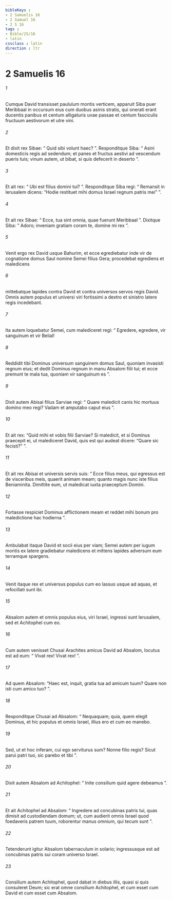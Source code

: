 ```yaml
---
bibleKeys : 
- 2 Samuelis 16
- 2 Samuel 16
- 2 S 16
tags : 
- Bible/2S/16
- latin
cssclass : latin
direction : ltr
---
```


# 2 Samuelis 16

###### 1
Cumque David transisset paululum montis verticem, apparuit Siba puer Meribbaal in occursum eius cum duobus asinis stratis, qui onerati erant ducentis panibus et centum alligaturis uvae passae et centum fasciculis fructuum aestivorum et utre vini. 
###### 2
Et dixit rex Sibae: “ Quid sibi volunt haec? ”. Responditque Siba: “ Asini domesticis regis ad sedendum; et panes et fructus aestivi ad vescendum pueris tuis; vinum autem, ut bibat, si quis defecerit in deserto ”. 
###### 3
Et ait rex: “ Ubi est filius domini tui? ”. Responditque Siba regi: “ Remansit in Ierusalem dicens: “Hodie restituet mihi domus Israel regnum patris mei” ”. 
###### 4
Et ait rex Sibae: “ Ecce, tua sint omnia, quae fuerunt Meribbaal ”. Dixitque Siba: “ Adoro; inveniam gratiam coram te, domine mi rex ”. 
###### 5
Venit ergo rex David usque Bahurim, et ecce egrediebatur inde vir de cognatione domus Saul nomine Semei filius Gera; procedebat egrediens et maledicens 
###### 6
mittebatque lapides contra David et contra universos servos regis David. Omnis autem populus et universi viri fortissimi a dextro et sinistro latere regis incedebant. 
###### 7
Ita autem loquebatur Semei, cum malediceret regi: “ Egredere, egredere, vir sanguinum et vir Belial! 
###### 8
Reddidit tibi Dominus universum sanguinem domus Saul, quoniam invasisti regnum eius; et dedit Dominus regnum in manu Absalom filii tui; et ecce premunt te mala tua, quoniam vir sanguinum es ”. 
###### 9
Dixit autem Abisai filius Sarviae regi: “ Quare maledicit canis hic mortuus domino meo regi? Vadam et amputabo caput eius ”. 
###### 10
Et ait rex: “Quid mihi et vobis filii Sarviae? Si maledicit, et si Dominus praecepit ei, ut malediceret David, quis est qui audeat dicere: “Quare sic fecisti?” ”. 
###### 11
Et ait rex Abisai et universis servis suis: “ Ecce filius meus, qui egressus est de visceribus meis, quaerit animam meam; quanto magis nunc iste filius Beniaminita. Dimittite eum, ut maledicat iuxta praeceptum Domini. 
###### 12
Fortasse respiciet Dominus afflictionem meam et reddet mihi bonum pro maledictione hac hodierna ”. 
###### 13
Ambulabat itaque David et socii eius per viam; Semei autem per iugum montis ex latere gradiebatur maledicens et mittens lapides adversum eum terramque spargens. 
###### 14
Venit itaque rex et universus populus cum eo lassus usque ad aquas, et refocillati sunt ibi. 
###### 15
Absalom autem et omnis populus eius, viri Israel, ingressi sunt Ierusalem, sed et Achitophel cum eo. 
###### 16
Cum autem venisset Chusai Arachites amicus David ad Absalom, locutus est ad eum: “ Vivat rex! Vivat rex! ”. 
###### 17
Ad quem Absalom: “Haec est, inquit, gratia tua ad amicum tuum? Quare non isti cum amico tuo? ”. 
###### 18
Responditque Chusai ad Absalom: “ Nequaquam; quia, quem elegit Dominus, et hic populus et omnis Israel, illius ero et cum eo manebo. 
###### 19
Sed, ut et hoc inferam, cui ego serviturus sum? Nonne filio regis? Sicut parui patri tuo, sic parebo et tibi ”.
###### 20
Dixit autem Absalom ad Achitophel: “ Inite consilium quid agere debeamus ”. 
###### 21
Et ait Achitophel ad Absalom: “ Ingredere ad concubinas patris tui, quas dimisit ad custodiendam domum; ut, cum audierit omnis Israel quod foedaveris patrem tuum, roborentur manus omnium, qui tecum sunt ”. 
###### 22
Tetenderunt igitur Absalom tabernaculum in solario; ingressusque est ad concubinas patris sui coram universo Israel. 
###### 23
Consilium autem Achitophel, quod dabat in diebus illis, quasi si quis consuleret Deum; sic erat omne consilium Achitophel, et cum esset cum David et cum esset cum Absalom.
